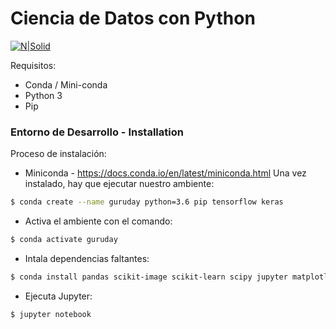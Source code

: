 # Ciencia de Datos con Python

[![N|Solid](https://tecgurus.net/front-end/images/logo.png)](https://nodesource.com/products/nsolid)


Requisitos:

  - Conda / Mini-conda
  - Python 3
  - Pip

### Entorno de Desarrollo - Installation
Proceso de instalación:
  - Miniconda - https://docs.conda.io/en/latest/miniconda.html
	Una vez instalado, hay que ejecutar nuestro ambiente:
```sh
$ conda create --name guruday python=3.6 pip tensorflow keras
```

  - Activa el ambiente con el comando:
```sh
$ conda activate guruday
```

  - Intala dependencias faltantes:
```sh
$ conda install pandas scikit-image scikit-learn scipy jupyter matplotlib imageio
```
  - Ejecuta Jupyter:
```sh
$ jupyter notebook
```
